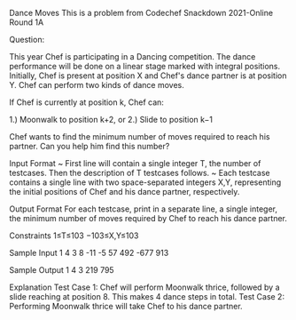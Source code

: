 Dance Moves
This is a problem from Codechef Snackdown 2021-Online Round 1A

Question:

This year Chef is participating in a Dancing competition. 
The dance performance will be done on a linear stage marked
with integral positions. Initially, Chef is present at position X 
and Chef's dance partner is at position Y. Chef can perform two kinds of dance moves.

If Chef is currently at position k, Chef can:

1.) Moonwalk to position k+2, or
2.) Slide to position k−1

Chef wants to find the minimum number of moves required to reach his partner.
Can you help him find this number?

Input Format
~ First line will contain a single integer T, the number of testcases.
Then the description of T testcases follows.
~ Each testcase contains a single line with two space-separated integers X,Y,
representing the initial positions of Chef and his dance partner, respectively.

Output Format
For each testcase, print in a separate line, a single integer, the minimum 
number of moves required by Chef to reach his dance partner.

Constraints
 1≤T≤103
 −103≤X,Y≤103
 
Sample Input 1 
4
3 8
-11 -5
57 492
-677 913

Sample Output 1 
4
3
219
795

Explanation
Test Case 1: Chef will perform Moonwalk thrice, followed by a slide reaching at position 8. 
This makes 4 dance steps in total.
Test Case 2: Performing Moonwalk thrice will take Chef to his dance partner.
